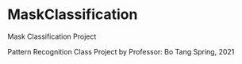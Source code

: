 # MaskClassification
Mask Classification Project

Pattern Recognition Class Project by Professor: Bo Tang 
Spring, 2021
